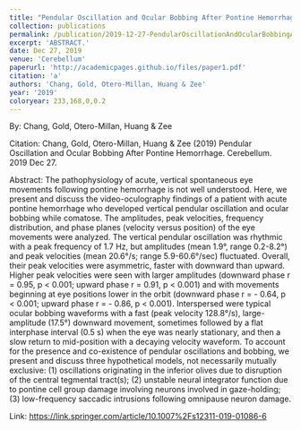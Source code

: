 ```yaml
---
title: "Pendular Oscillation and Ocular Bobbing After Pontine Hemorrhage"
collection: publications
permalink: /publication/2019-12-27-PendularOscillationAndOcularBobbingAfterPontineHemorrhage
excerpt: 'ABSTRACT.'
date: Dec 27, 2019
venue: 'Cerebellum'
paperurl: 'http://academicpages.github.io/files/paper1.pdf'
citation: 'a'
authors: 'Chang, Gold, Otero-Millan, Huang & Zee'
year: '2019'
coloryear: 233,168,0,0.2
---
```


By: Chang, Gold, Otero-Millan, Huang & Zee

Citation: Chang, Gold, Otero-Millan, Huang & Zee (2019) Pendular Oscillation and Ocular Bobbing After Pontine Hemorrhage. Cerebellum. 2019 Dec 27.

Abstract: The pathophysiology of acute, vertical spontaneous eye movements following pontine hemorrhage is not well understood. Here, we present and discuss the video-oculography findings of a patient with acute pontine hemorrhage who developed vertical pendular oscillation and ocular bobbing while comatose. The amplitudes, peak velocities, frequency distribution, and phase planes (velocity versus position) of the eye movements were analyzed. The vertical pendular oscillation was rhythmic with a peak frequency of 1.7 Hz, but amplitudes (mean 1.9°, range 0.2-8.2°) and peak velocities (mean 20.6°/s; range 5.9-60.6°/sec) fluctuated. Overall, their peak velocities were asymmetric, faster with downward than upward. Higher peak velocities were seen with larger amplitudes (downward phase r = 0.95, p < 0.001; upward phase r = 0.91, p < 0.001) and with movements beginning at eye positions lower in the orbit (downward phase r = - 0.64, p < 0.001; upward phase r = - 0.86, p < 0.001). Interspersed were typical ocular bobbing waveforms with a fast (peak velocity 128.8°/s), large-amplitude (17.5°) downward movement, sometimes followed by a flat interphase interval (0.5 s) when the eye was nearly stationary, and then a slow return to mid-position with a decaying velocity waveform. To account for the presence and co-existence of pendular oscillations and bobbing, we present and discuss three hypothetical models, not necessarily mutually exclusive: (1) oscillations originating in the inferior olives due to disruption of the central tegmental tract(s); (2) unstable neural integrator function due to pontine cell group damage involving neurons involved in gaze-holding; (3) low-frequency saccadic intrusions following omnipause neuron damage.

Link: https://link.springer.com/article/10.1007%2Fs12311-019-01086-6
